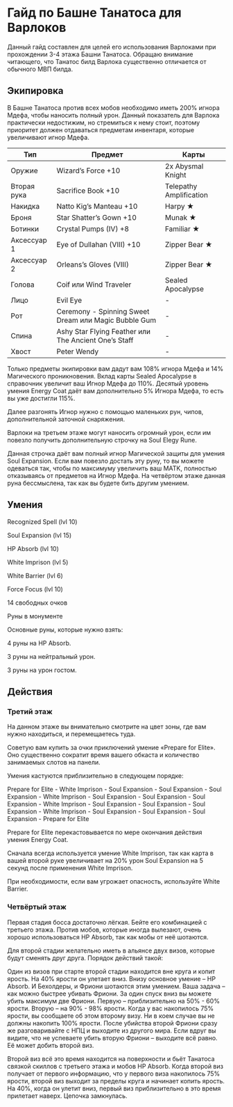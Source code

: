 <h1 id="гайд-по-башне-танатоса-для-варлоков">Гайд по Башне Танатоса для Варлоков</h1>
<p>Данный гайд составлен для целей его использования Варлоками при прохождении 3-4 этажа Башни Танатоса. Обращаю внимание читающего, что Танатос билд Варлока существенно отличается от обычного МВП билда.</p>
<h2 id="экипировка">Экипировка</h2>
<p>В Башне Танатоса против всех мобов необходимо иметь 200% игнора Мдефа, чтобы наносить полный урон. Данный показатель для Варлока практически недостижим, но стремиться к нему стоит, поэтому приоритет должен отдаваться предметам инвентаря, которые увеличивают игнор Мдефа.</p>

<table>
<thead>
<tr>
<th>Тип</th>
<th>Предмет</th>
<th>Карты</th>
</tr>
</thead>
<tbody>
<tr>
<td>Оружие</td>
<td>Wizard’s Force +10</td>
<td>2х Abysmal Knight</td>
</tr>
<tr>
<td>Вторая рука</td>
<td>Sacrifice Book +10</td>
<td>Telepathy Amplification</td>
</tr>
<tr>
<td>Накидка</td>
<td>Natto Kig’s Manteau +10</td>
<td>Harpy ★</td>
</tr>
<tr>
<td>Броня</td>
<td>Star Shatter’s Gown +10</td>
<td>Munak ★</td>
</tr>
<tr>
<td>Ботинки</td>
<td>Crystal Pumps (IV) +8</td>
<td>Familiar  ★</td>
</tr>
<tr>
<td>Аксессуар 1</td>
<td>Eye of Dullahan (VIII) +10</td>
<td>Zipper Bear  ★</td>
</tr>
<tr>
<td>Аксессуар 2</td>
<td>Orleans’s Gloves (VIII)</td>
<td>Zipper Bear  ★</td>
</tr>
<tr>
<td>Голова</td>
<td>Coif или Wind Traveler</td>
<td>Sealed Apocalypse</td>
</tr>
<tr>
<td>Лицо</td>
<td>Evil Eye</td>
<td>-</td>
</tr>
<tr>
<td>Рот</td>
<td>Ceremony - Spinning Sweet Dream или Magic Bubble Gum</td>
<td>-</td>
</tr>
<tr>
<td>Спина</td>
<td>Ashy Star Flying Feather или The Ancient One’s Staff</td>
<td>-</td>
</tr>
<tr>
<td>Хвост</td>
<td>Peter Wendy</td>
<td>-</td>
</tr>
</tbody>
</table><p>Только предметы экипировки вам дадут вам 108% игнора Мдефа и 14% Магического проникновения. Вклад карты Sealed Apocalypse в справочник увеличит ваш Игнор Мдефа до 110%. Десятый уровень умения Energy Coat даёт вам дополнительно 5% Игнора Мдефа, то есть вы уже достигли 115%.</p>
<p>Далее разгонять Игнор нужно с помощью маленьких рун, чипов, дополнительной заточной снаряжения.</p>
<p>Варлоки на третьем этаже могут наносить огромный урон, если им повезло получить дополнительную строчку на Soul Elegy Rune.</p>
<p>Данная строчка даёт вам полный игнор Магической защиты для умения Soul Expansion. Если вам повезло достать эту руну, то вы можете одеваться так, чтобы по максимуму увеличить ваш MATK, полностью отказываясь от предметов на Игнор Мдефа. На четвёртом этаже данная руна бессмыслена, так как вы будете бить другим умением.</p>
<h2 id="умения">Умения</h2>
<p>Recognized Spell (lvl 10)</p>
<p>Soul Expansion (lvl 15)</p>
<p>HP Absorb (lvl 10)</p>
<p>White Imprison (lvl 5)</p>
<p>White Barrier (lvl 6)</p>
<p>Force Focus (lvl 10)</p>
<p>14 свободных очков</p>
<p>Руны в монументе</p>
<p>Основные руны, которые нужно взять:</p>
<p>4 руны на HP  Absorb.</p>
<p>3 руны на нейтральный урон.</p>
<p>3 руны на урон гостом.</p>
<h2 id="действия">Действия</h2>
<h3 id="третий-этаж">Третий этаж</h3>
<p>На данном этаже вы внимательно смотрите на цвет зоны, где вам нужно находиться, и перемещаетесь туда.</p>
<p>Советую вам купить за очки приключений умение «Prepare  for  Elite». Оно существенно сократит время вашего обкаста и количество занимаемых слотов на панели.</p>
<p>Умения кастуются приблизительно в следующем порядке:</p>
<p>Prepare for Elite - White Imprison - Soul Expansion - Soul Expansion - Soul Expansion - White Imprison - Soul Expansion - Soul Expansion - Soul Expansion - White Imprison - Soul Expansion - Soul Expansion - Soul Expansion - White Imprison - Soul Expansion - Soul Expansion - Soul Expansion - Prepare for Elite</p>
<p>Prepare  for  Elite  перекастовывается по мере окончания действия умения Energy  Coat.</p>
<p>Сначала всегда используется умение White  Imprison, так как карта в вашей второй руке увеличивает на 20% урон Soul  Expansion на 5 секунд после применения White  Imprison.</p>
<p>При необходимости, если вам угрожает опасность, используйте White Barrier.</p>
<h3 id="четвёртый-этаж">Четвёртый этаж</h3>
<p>Первая стадия босса достаточно лёгкая. Бейте его комбинацией с третьего этажа. Против мобов, которые иногда вылезают, очень хорошо использоваться HP  Absorb, так как мобы от неё шотаются.</p>
<p>Для второй стадии желательно иметь в альянсе двух визов, которые будут сменять друг друга. Порядок действий такой:</p>
<p>Один из визов при старте второй стадии находится вне круга и копит ярость. На 40% ярости он улетает вниз. Внизу основное умение – HP  Absorb. И Бехолдеры, и Фриони шотаются этим умением. Ваша задача – как можно быстрее убивать Фриони. За один спуск вниз вы можете убить максимум две Фриони. Первую – приблизительно на 50% - 60% ярости. Вторую – на 90% - 98% ярости. Когда у вас накопилось 75% ярости, вы сообщаете об этом второму визу. Ни в коем случае вы не должны накопить 100% ярости. После убийства второй Фриони сразу же разговаривайте с НПЦ и выходите из другого мира. Если вдруг вы видите, что не успеваете убить вторую Фриони – выходите всё равно. Её может добить второй виз.</p>
<p>Второй виз всё это время находится на поверхности и бьёт Танатоса связкой скиллов с третьего этажа и мобов HP  Absorb. Когда второй виз получает от первого информацию, что у первого виза накопилось 75% ярости, второй виз выходит за пределы круга и начинает копить ярость. На 40%, когда он улетит вниз, первый виз приблизительно в это время прилетает наверх. Цепочка замкнулась.</p>
